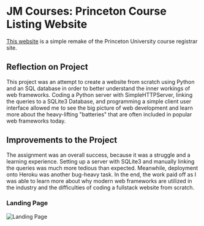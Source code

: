# JM Courses: Princeton Course Listing Website

[This website](https://jmcourses.herokuapp.com/) is a simple remake of the Princeton University course registrar site.

## Reflection on Project

This project was an attempt to create a website from scratch using Python and an SQL database in order to better understand the inner workings of web frameworks. Coding a Python server with SimpleHTTPServer, linking the queries to a SQLite3 Database, and programming a simple client user interface allowed me to see the big picture of web development and learn more about the heavy-lifting "batteries" that are often included in popular web frameworks today.

## Improvements to the Project

The assignment was an overall success, because it was a struggle and a learning experience. Setting up a server with SQLite3 and manually linking the queries was much more tedious than expected. Meanwhile, deployment onto Heroku was another bug-heavy task. In the end, the work paid off as I was able to learn more about why modern web frameworks are utilized in the industry and the difficulties of coding a fullstack website from scratch.

### Landing Page

![Landing Page](landing.png)
